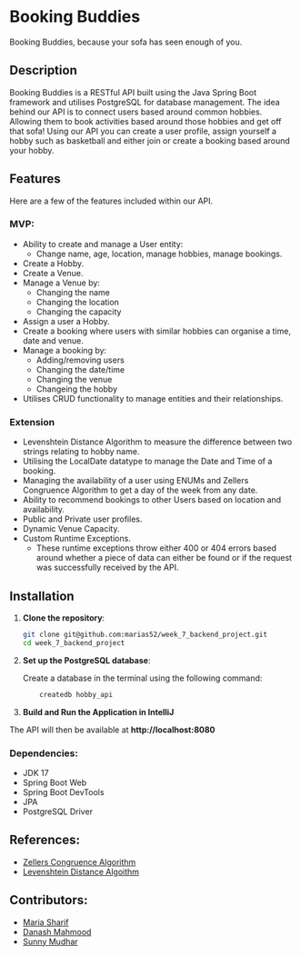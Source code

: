 # Booking Buddies

Booking Buddies, because your sofa has seen enough of you.

## Description

Booking Buddies is a RESTful API built using the Java Spring Boot framework and utilises PostgreSQL for database management. The idea behind our API is to connect users based around common hobbies. Allowing them to book activities based around those hobbies and get off that sofa! Using our API you can create a user profile, assign yourself a hobby such as basketball and either join or create a booking based around your hobby.

## Features

Here are a few of the features included within our API.

### MVP:

* Ability to create and manage a User entity:
    * Change name, age, location, manage hobbies, manage bookings.
* Create a Hobby.
* Create a Venue.
* Manage a Venue by:
    * Changing the name
    * Changing the location
    * Changing the capacity
* Assign a user a Hobby.
* Create a booking where users with similar hobbies can organise a time, date and venue.
* Manage a booking by:
    * Adding/removing users
    * Changing the date/time
    * Changing the venue
    * Changeing the hobby
* Utilises CRUD functionality to manage entities and their relationships.

### Extension

* Levenshtein Distance Algorithm to measure the difference between two strings relating to hobby name.
* Utilising the LocalDate datatype to manage the Date and Time of a booking.
* Managing the availability of a user using ENUMs and Zellers Congruence Algorithm to get a day of the week from any date.
* Ability to recommend bookings to other Users based on location and availability.
* Public and Private user profiles.
* Dynamic Venue Capacity.
* Custom Runtime Exceptions.
    * These runtime exceptions throw either 400 or 404 errors based around whether a piece of data can either be found or if the request was successfully received by the API.

## Installation

1. **Clone the repository**:

   ```sh
   git clone git@github.com:marias52/week_7_backend_project.git
   cd week_7_backend_project
   ```

2. **Set up the PostgreSQL database**:

    Create a database in the terminal using the following command:

    ```sh
        createdb hobby_api
    ```

3. **Build and Run the Application in IntelliJ**

The API will then be available at **http://localhost:8080**

### Dependencies:

* JDK 17
* Spring Boot Web
* Spring Boot DevTools
* JPA
* PostgreSQL Driver

## References:

* [Zellers Congruence Algorithm](https://medium.com/@vp2005rawal/from-dates-to-days-unveiling-zellers-congruence-for-the-common-man-653ce71571a5)
* [Levenshtein Distance Algoithm](https://commons.apache.org/proper/commons-text/apidocs/org/apache/commons/text/similarity/LevenshteinDistance.html)

## Contributors:

* [Maria Sharif](https://github.com/marias52/)
* [Danash Mahmood](https://github.com/Danash-Mahmood/)
* [Sunny Mudhar](https://github.com/sunnymudhar/)
